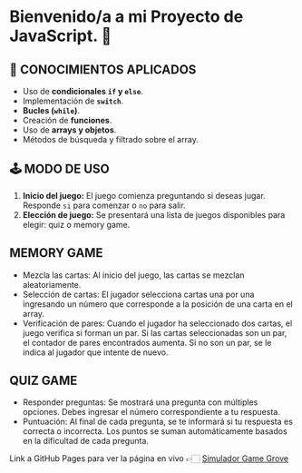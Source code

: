 # Bienvenido/a a mi Proyecto de JavaScript. 🚀

## 📘 CONOCIMIENTOS APLICADOS

- Uso de **condicionales `if` y `else`**.
- Implementación de **`switch`**.
- **Bucles (`while`)**.
- Creación de **funciones**.
- Uso de **arrays y objetos**.
- Métodos de búsqueda y filtrado sobre el array.

## 🕹 MODO DE USO

1. **Inicio del juego:** El juego comienza preguntando si deseas jugar. Responde `si` para comenzar o `no` para salir.
2. **Elección de juego:** Se presentará una lista de juegos disponibles para elegir: quiz o memory game.

## MEMORY GAME

- Mezcla las cartas: Al inicio del juego, las cartas se mezclan aleatoriamente.
- Selección de cartas: El jugador selecciona cartas una por una ingresando un número que corresponde a la posición de una carta en el array.
- Verificación de pares: Cuando el jugador ha seleccionado dos cartas, el juego verifica si forman un par. Si las cartas seleccionadas son un par, el contador de pares encontrados aumenta. Si no son un par, se le indica al jugador que intente de nuevo.

## QUIZ GAME

- Responder preguntas: Se mostrará una pregunta con múltiples opciones. Debes ingresar el número correspondiente a tu respuesta.
- Puntuación: Al final de cada pregunta, se te informará si tu respuesta es correcta o incorrecta. Los puntos se suman automáticamente basados en la dificultad de cada pregunta.

Link a GitHub Pages para ver la página en vivo 👉🏻 [Simulador Game Grove](https://yenifer-gonzalez.github.io/PreEntrega1-Gonzalez/)
